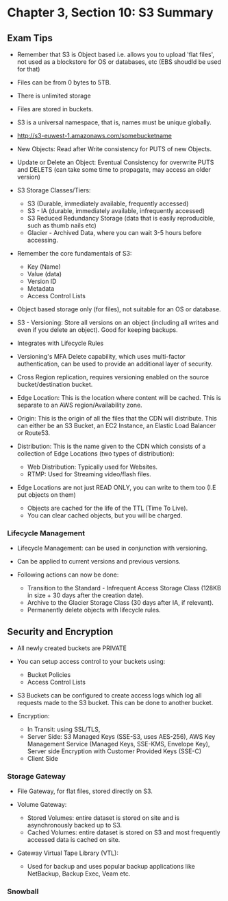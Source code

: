 # Chapter 3, Section 10: S3 Summary

## Exam Tips

- Remember that S3 is Object based i.e. allows you to upload 'flat files', not used as a blockstore for OS or databases, etc (EBS shoudld be used for that)
- Files can be from 0 bytes to 5TB.
- There is unlimited storage
- Files are stored in buckets.
- S3 is a universal namespace, that is, names must be unique globally.
- http://s3-euwest-1.amazonaws.com/somebucketname
- New Objects: Read after Write consistency for PUTS of new Objects.
- Update or Delete an Object: Eventual Consistency for overwrite PUTS and DELETS (can take some time to propagate, may access an older version)

- S3 Storage Classes/Tiers:
    - S3 (Durable, immediately available, frequently accessed)
    - S3 - IA (durable, immediately available, infrequently accessed)
    - S3 Reduced Redundancy Storage (data that is easily reproducible, such as thumb nails etc)
    - Glacier - Archived Data, where you can wait 3-5 hours before accessing.

- Remember the core fundamentals of S3:
  - Key (Name)
  - Value (data)
  - Version ID
  - Metadata
  - Access Control Lists

- Object based storage only (for files), not suitable for an OS or database.

- S3 - Versioning: Store all versions on an object (including all writes and even if you delete an object). Good for keeping backups.

- Integrates with Lifecycle Rules

- Versioning's MFA Delete capability, which uses multi-factor authentication, can be used to provide an additional layer of security.

- Cross Region replication, requires versioning enabled on the source bucket/destination bucket.

- Edge Location: This is the location where content will be cached. This is separate to an AWS region/Availability zone.

- Origin: This is the origin of all the files that the CDN will distribute. This can either be an S3 Bucket, an EC2 Instance, an Elastic Load Balancer or Route53.

- Distribution: This is the name given to the CDN which consists of a collection of Edge Locations (two types of distribution):
  - Web Distribution: Typically used for Websites.
  - RTMP: Used for Streaming video/flash files.

- Edge Locations are not just READ ONLY, you can write to them too (I.E put objects on them)
  - Objects are cached for the life of the TTL (Time To Live).
  - You can clear cached objects, but you will be charged.

### Lifecycle Management

  - Lifecycle Management: can be used in conjunction with versioning.

  - Can be applied to current versions and previous versions.

  - Following actions can now be done:

    - Transition to the Standard - Infrequent Access Storage Class (128KB in size + 30 days after the creation date).
    - Archive to the Glacier Storage Class (30 days after IA, if relevant).
    - Permanently delete objects with lifecycle rules.

## Security and Encryption

- All newly created buckets are PRIVATE

- You can setup access control to your buckets using:
  - Bucket Policies
  - Access Control Lists

- S3 Buckets can be configured to create access logs which log all requests made to the S3 bucket. This can be done to another bucket.

- Encryption:
  - In Transit: using SSL/TLS,  
  - Server Side: S3 Managed Keys (SSE-S3, uses AES-256), AWS Key Management Service (Managed Keys, SSE-KMS, Envelope Key), Server side Encryption with Customer Provided Keys (SSE-C)
  - Client Side

### Storage Gateway

- File Gateway, for flat files, stored directly on S3.
- Volume Gateway:
    - Stored Volumes: entire dataset is stored on site and is asynchronously backed up to S3.
    - Cached Volumes: entire dataset is stored on S3 and most frequently accessed data is cached on site.

- Gateway Virtual Tape Library (VTL):
  - Used for backup and uses popular backup applications like NetBackup, Backup Exec, Veam  etc.

### Snowball
